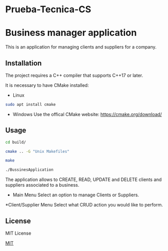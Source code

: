 # Prueba-Tecnica-CS

# Business manager application 

This is an application for managing clients and suppliers for a company.

## Installation

The project requires a C++ compiler that supports C++17 or later.

It is necessary to have CMake installed:
* Linux
```bash
sudo apt install cmake
```

* Windows
Use the offical CMake website: https://cmake.org/download/

## Usage
```bash
cd build/
```
```bash
cmake .. -G "Unix Makefiles"
```
```bash
make
```

```bash
./BussinesApplication
```


The application allows to CREATE, READ, UPDATE and DELETE clients and suppliers associated to a business.

* Main Menu
Select an option to manage Clients or Suppliers.

*Client/Supplier Menu
Select what CRUD action you would like to perform.

## License

MIT License

[MIT](https://choosealicense.com/licenses/mit/)